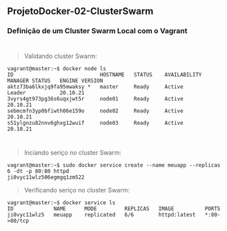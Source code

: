 ## ProjetoDocker-02-ClusterSwarm
### Definição de um Cluster Swarm Local com o Vagrant

#
<p></p>

> Validando cluster Swarm: 
````
vagrant@master:~$ docker node ls
ID                            HOSTNAME   STATUS    AVAILABILITY   MANAGER STATUS   ENGINE VERSION
aktz73ba6lkxjq9fa95mwaksy *   master     Ready     Active         Leader           20.10.21
3vyrs4gt973pg36s6uqxjwt5r     node01     Ready     Active                          20.10.21
sebmcmfn3yp0bfiwth06e159o     node02     Ready     Active                          20.10.21
s51ylgnzu82nnv6ghxg12wuif     node03     Ready     Active                          20.10.21
````
#
> Inciando seriço no cluster Swarm: 
````
vagrant@master:~$ sudo docker service create --name meuapp --replicas 6 -dt -p 80:80 httpd
ji0vyc11wlz506egmgq1zm522
````
> Verificando seriço no cluster Swarm: 
````
vagrant@master:~$ docker service ls
ID             NAME      MODE         REPLICAS   IMAGE          PORTS
ji0vyc11wlz5   meuapp    replicated   6/6        httpd:latest   *:80->80/tcp
````
